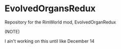 # EvolvedOrgansRedux
Repository for the RimWorld mod, EvolvedOrganRedux

(NOTE)

I ain't working on this until like December 14
